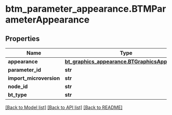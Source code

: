 # btm_parameter_appearance.BTMParameterAppearance

## Properties
Name | Type | Description | Notes
------------ | ------------- | ------------- | -------------
**appearance** | [**bt_graphics_appearance.BTGraphicsAppearance**](BTGraphicsAppearance.md) |  | [optional] 
**parameter_id** | **str** |  | [optional] 
**import_microversion** | **str** |  | [optional] 
**node_id** | **str** |  | [optional] 
**bt_type** | **str** |  | [optional] 

[[Back to Model list]](../README.md#documentation-for-models) [[Back to API list]](../README.md#documentation-for-api-endpoints) [[Back to README]](../README.md)


